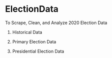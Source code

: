 # ElectionData
To Scrape, Clean, and Analyze 2020 Election Data 

1. Historical Data

1. Primary Election Data

2. Presidential Election Data
